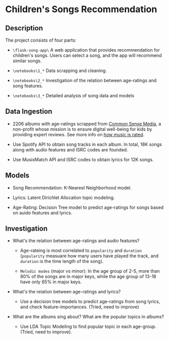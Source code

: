 # Children's Songs Recommendation

## Description

The project consists of four parts:

- `\flask-song-app\` A web application that provides recommendation for children's songs. Users can select a song, and the app will recommend similar songs.

- `\notebooks\1_*` Data scrapping and cleaning. 
  
- `\notebooks\2_*` Investigation of the relation between age-ratings and song features.

- `\notebooks\3_*` Detailed analysis of song data and models

## Data Ingestion

- 2206 albums with age-ratings scrapped from [Common Sense Media](https://www.commonsensemedia.org/music-reviews?sort=field_review_recommended_age&order=asc), a non-profit whose mission is to ensure digital well-being for kids by providing expert reviews. See more info on [how music is rated](https://www.commonsensemedia.org/about-us/our-mission/about-our-ratings/music).

- Use Spotify API to obtain song tracks in each album. In total, 18K songs along with audio features and ISRC codes are founded.
  
- Use MusixMatch API and ISRC codes to obtain lyrics for 12K songs.

## Models

- Song Recommendation: K-Nearest Neighborhood model.
  
- Lyrics: Latent Dirichlet Allocation topic modeling.

- Age-Rating: Decision Tree model to predict age-ratings for songs based on auido features and lyrics.


## Investigation

- What's the relation between age-ratings and audio features?
  
  - Age-rateing is most correlated to `popularity` and `duration` (`popularity` measuare how many users have played the track, and `duration` is the time length of the song).

  - `Melodic modes` (major vs minor): In the age group of 2-5, more than 80% of the songs are in major keys, while the age group of 13-18 have only 65% in major keys.

- What's the relation between age-ratings and lyrics?

  - Use a decision tree models to predict age-ratings from song lyrics, and check feature-importances.  (Tried, need to improve)

- What are the albums sing about? What are the popular topics in albums?

  - Use LDA Topic Modeling to find popular topic in each age-group.     (Tried, need to improve).